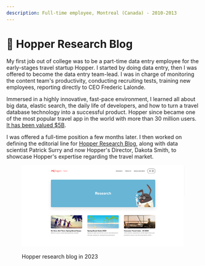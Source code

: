 ```yaml
---
description: Full-time employee, Montreal (Canada) - 2010-2013
---
```


# 🐇 Hopper Research Blog

My first job out of college was to be a part-time data entry employee for the early-stages travel startup Hopper. I started by doing data entry, then I was offered to become the data entry team-lead. I was in charge of monitoring the content team's productivity, conducting recruiting tests, training new employees, reporting directly to CEO Frederic Lalonde.&#x20;

Immersed in a highly innovative, fast-pace environment, I learned all about big data, elastic search, the daily life of developers, and how to turn a travel database technology into a successful product. Hopper since became one of the most popular travel app in the world with more than 30 million users. [It has been valued $5B](https://techcrunch.com/2022/02/03/hopper/?guccounter=1\&guce_referrer=aHR0cHM6Ly9kdWNrZHVja2dvLmNvbS8\&guce_referrer_sig=AQAAAMWLSCeb3t_eBysBVWgi_FMNSltRtKYjPfKczu5lT5FrarjYted9WFt8AmRqQuAzTaLl9EhFZuKiVml19_rqIwFD8ZKdWu8hwfsYz0pIgsvTH7Qbcu2RX0qdKOk0wc-MlTBbhV9vLz2Z-6rYwfYHU0RAosIumJ-YbcSkG5TELa4j).

I was offered a full-time position a few months later. I then worked on defining the editorial line for [Hopper Research Blog](https://media.hopper.com/research), along with data scientist Patrick Surry and now Hopper's Director, Dakota Smith, to showcase Hopper's expertise regarding the travel market.

<figure><img src="../.gitbook/assets/image (6).png" alt=""><figcaption><p>Hopper research blog in 2023</p></figcaption></figure>

